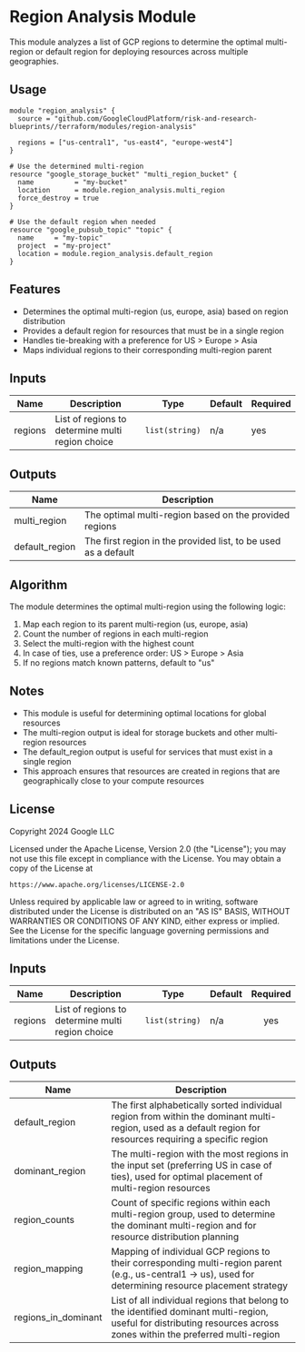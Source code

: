 # Region Analysis Module

This module analyzes a list of GCP regions to determine the optimal multi-region or default region for deploying resources across multiple geographies.

## Usage

```hcl
module "region_analysis" {
  source = "github.com/GoogleCloudPlatform/risk-and-research-blueprints//terraform/modules/region-analysis"

  regions = ["us-central1", "us-east4", "europe-west4"]
}

# Use the determined multi-region
resource "google_storage_bucket" "multi_region_bucket" {
  name          = "my-bucket"
  location      = module.region_analysis.multi_region
  force_destroy = true
}

# Use the default region when needed
resource "google_pubsub_topic" "topic" {
  name     = "my-topic"
  project  = "my-project"
  location = module.region_analysis.default_region
}
```

## Features

- Determines the optimal multi-region (us, europe, asia) based on region distribution
- Provides a default region for resources that must be in a single region
- Handles tie-breaking with a preference for US > Europe > Asia
- Maps individual regions to their corresponding multi-region parent

## Inputs

| Name | Description | Type | Default | Required |
|------|-------------|------|---------|----------|
| regions | List of regions to determine multi region choice | `list(string)` | n/a | yes |

## Outputs

| Name | Description |
|------|-------------|
| multi_region | The optimal multi-region based on the provided regions |
| default_region | The first region in the provided list, to be used as a default |

## Algorithm

The module determines the optimal multi-region using the following logic:

1. Map each region to its parent multi-region (us, europe, asia)
2. Count the number of regions in each multi-region
3. Select the multi-region with the highest count
4. In case of ties, use a preference order: US > Europe > Asia
5. If no regions match known patterns, default to "us"

## Notes

- This module is useful for determining optimal locations for global resources
- The multi-region output is ideal for storage buckets and other multi-region resources
- The default_region output is useful for services that must exist in a single region
- This approach ensures that resources are created in regions that are geographically close to your compute resources

## License

Copyright 2024 Google LLC

Licensed under the Apache License, Version 2.0 (the "License");
you may not use this file except in compliance with the License.
You may obtain a copy of the License at

    https://www.apache.org/licenses/LICENSE-2.0

Unless required by applicable law or agreed to in writing, software
distributed under the License is distributed on an "AS IS" BASIS,
WITHOUT WARRANTIES OR CONDITIONS OF ANY KIND, either express or implied.
See the License for the specific language governing permissions and
limitations under the License.

<!-- BEGINNING OF PRE-COMMIT-TERRAFORM DOCS HOOK -->
## Inputs

| Name | Description | Type | Default | Required |
|------|-------------|------|---------|:--------:|
| regions | List of regions to determine multi region choice | `list(string)` | n/a | yes |

## Outputs

| Name | Description |
|------|-------------|
| default\_region | The first alphabetically sorted individual region from within the dominant multi-region, used as a default region for resources requiring a specific region |
| dominant\_region | The multi-region with the most regions in the input set (preferring US in case of ties), used for optimal placement of multi-region resources |
| region\_counts | Count of specific regions within each multi-region group, used to determine the dominant multi-region and for resource distribution planning |
| region\_mapping | Mapping of individual GCP regions to their corresponding multi-region parent (e.g., us-central1 → us), used for determining resource placement strategy |
| regions\_in\_dominant | List of all individual regions that belong to the identified dominant multi-region, useful for distributing resources across zones within the preferred multi-region |

<!-- END OF PRE-COMMIT-TERRAFORM DOCS HOOK -->